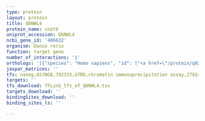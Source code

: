 ```yaml
---
type: protein
layout: protein
title: Q6NWL4
protein_name: cnot9
uniprot_accession: Q6NWL4
ncbi_gene_id: '406632'
organism: Danio rerio
function: target gene
number_of_interactions: '1'
orthologs: '[{"species": "Homo sapiens", "id": ["<a href=\"/protein/q92600\">Q92600</a>"]}, {"species": "Mus musculus", "id": ["<a href=\"/protein/q9jky0\">Q9JKY0</a>"]}, {"species": "Rattus norvegicus", "id": ["<a href=\"/protein/q5pql2\">Q5PQL2</a>"]}, {"species": "Drosophila melanogaster", "id": ["<a href=\"/protein/q7jvp2\">Q7JVP2</a>"]}, {"species": "Saccharomyces cerevisiae", "id": ["<a href=\"/protein/p53829\">P53829</a>"]}]'
jaspar_matrices: ''
tfs: nanog,A5JNG8,792333,GTRD,chromatin immunoprecipitation assay,27924024%5Buid%5D,No
targets: ''
tfs_download: TFLink_tfs_of_Q6NWL4.tsv
targets_download: ''
bindingSites_download: ''
binding_sites_ls: ''

---
```

